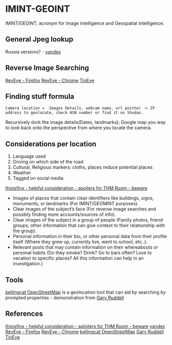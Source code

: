 # IMINT-GEOINT

IMINT/GEOINT, acronym for Image intelligence and Geospatial intelligence.

## General Jpeg lookup 

Russia versions? - [yandex](https://yandex.com)

## Reverse Image Searching

[RevEye - Firefox](https://addons.mozilla.org/en-GB/firefox/addon/reveye-ris/)
[RevEye - Chrome](https://chrome.google.com/webstore/detail/reveye-reverse-image-sear/keaaclcjhehbbapnphnmpiklalfhelgf)
[TinEye](https://www.tineye.com)
## Finding stuff formula
```
Camera location =  Images Details, webcam name, url pointer -> IP address to geolocate, check ASN number or find it on Shodan. 
```

Recursively dork the image details(Dates, landmarks); Google map you way to look back onto the perspective from where you locate the camera.

## Considerations per location

1. Language used
1. Driving on which side of the road
1. Cultural, Religious markers: cloths, places reduce potential places
1. Weather
1. Tagged on social media 

[thisisfinx - helpful consideration - spoilers for THM Room - beware](https://thisisfinx.medium.com/1-4-tryhackme-kaffeesec-somesint-writeup-e1a7286b4824)
- Images of places that contain clear identifiers like buildings, signs, monuments, or landmarks (For IMINT/GEOMINT purposes).
- Clear images of the subject’s face (For reverse image searches and possibly finding more accounts/sources of info).
- Clear images of the subject in a group of people (Family photos, friend groups, other information that can give context to their relationship with the group).
- Personal information in their bio, or other personal data from their profile itself (Where they grew up, currently live, went to school, etc..).
- Relevant posts that may contain information on their whereabouts or personal habits (Do they smoke? Drink? Go to bars often? Love to vacation to specific places? All this information can help in an investigation.)

## Tools

[bellingcat OpenStreetMap](https://osm-search.bellingcat.com) is a geolocation tool that can aid by searching by prompted properties - demonstration from [Gary Ruddell](https://youtu.be/a-bxfRhp8WA?si=TGOyVjp69LkcMD2Q)

## References

[thisisfinx - helpful consideration - sploilers for THM Room - beware](https://thisisfinx.medium.com/1-4-tryhackme-kaffeesec-somesint-writeup-e1a7286b4824)
[yandex](https://yandex.com)
[RevEye - Firefox](https://addons.mozilla.org/en-GB/firefox/addon/reveye-ris/)
[RevEye - Chrome](https://chrome.google.com/webstore/detail/reveye-reverse-image-sear/keaaclcjhehbbapnphnmpiklalfhelgf)
[bellingcat OpenStreetMap](https://osm-search.bellingcat.com)
[Gary Ruddell](https://youtu.be/a-bxfRhp8WA?si=TGOyVjp69LkcMD2Q)
[TinEye](https://www.tineye.com)